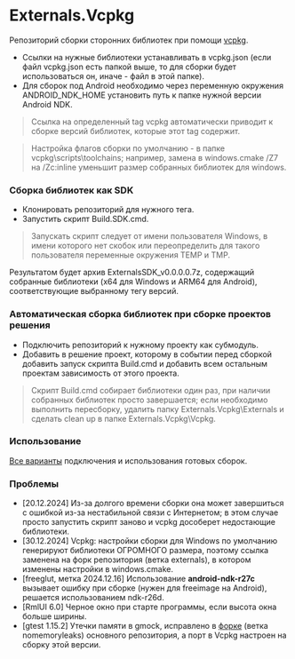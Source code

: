 # Externals.Vcpkg

Репозиторий сборки сторонних библиотек при помощи
[vcpkg](https://github.com/microsoft/vcpkg).

- Ссылки на нужные библиотеки устанавливать в vcpkg.json (если файл vcpkg.json
есть папкой выше, то для сборки будет использоваться он, иначе - файл в этой
папке).
- Для сборок под Android необходимо через переменную окружения
ANDROID_NDK_HOME установить путь к папке нужной версии Android NDK.

> Ссылка на определенный tag vcpkg автоматически приводит к сборке версий
> библиотек, которые этот tag содержит.

> Настройка флагов сборки по умолчанию - в папке vcpkg\scripts\toolchains;
> например, замена в windows.cmake /Z7 на /Zc:inline уменьшит размер
> собранных библиотек для windows.

### Сборка библиотек как SDK

- Клонировать репозиторий для нужного тега.
- Запустить скрипт Build.SDK.cmd.

> Запускать скрипт следует от имени пользователя Windows, в имени которого нет
> скобок или переопределить для такого пользователя переменные окружения TEMP и
> TMP.

Результатом будет архив ExternalsSDK_v0.0.0.0.7z, содержащий собранные
библиотеки (x64 для Windows и ARM64 для Android), соответствующие выбранному
тегу версий.

### Автоматическая сборка библиотек при сборке проектов решения

- Подключить репозиторий к нужному проекту как субмодуль.
- Добавить в решение проект, которому в событии перед сборкой добавить запуск 
скрипта Build.cmd и добавить всем остальным проектам зависимость от этого проекта.

> Скрипт Build.cmd собирает библиотеки один раз, при наличии собранных
> библиотек просто завершается; если необходимо выполнить пересборку, удалить
> папку Externals.Vcpkg\Externals и сделать clean up в папке Externals.Vcpkg\Vcpkg.

### Использование

[Все варианты](https://github.com/Unicornum/Example.Externals.Vcpkg)
подключения и использования готовых сборок.

### Проблемы

- [20.12.2024] Из-за долгого времени сборки она может завершиться с ошибкой
из-за нестабильной связи с Интернетом; в этом случае просто запустить скрипт
заново и vcpkg дособерет недостающие библиотеки.
- [30.12.2024] Vcpkg: настройки сборки для Windows по умолчанию генерируют
библиотеки ОГРОМНОГО размера, поэтому ссылка заменена на форк репозитория
(ветка externals), в котором изменены настройки в windows.cmake.
- [freeglut, метка 2024.12.16] Использование **android-ndk-r27c** вызывает ошибку
при сборке (нужен для freeimage на Android), решается использованием ndk-r26d.
- [RmlUI 6.0] Черное окно при старте программы, если высота окна больше ширины.
- [gtest 1.15.2] Утечки памяти в gmock, исправлено в 
[форке](https://github.com/Unicornum/googletest) (ветка nomemoryleaks) основного
репозитория, а порт в Vcpkg настроен на сборку этой версии.
